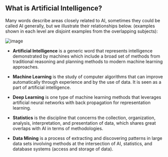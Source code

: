 ## What is Artificial Intelligence?

Many words describe areas closely related to AI, sometimes they could be called AI generally, but we illustrate their relationships below. (examples shown in each level are disjoint examples from the overlapping subjects):

![image](https://dp-public.oss-cn-beijing.aliyuncs.com/community/Scientific%20Discovery%20in%20the%20era%20of%20AI/Flowchart.jpg)

  - **Artificial Intelligence** is a generic word that represents intelligence demonstrated by machines which include a broad set of methods from traditional reasoning and planning methods to modern machine learning approaches.

  - **Machine Learning** is the study of computer algorithms that can improve automatically through experience and by the use of data. It is seen as a part of artificial intelligence.

  - **Deep Learning** is one type of machine learning methods that leverages artificial neural networks with back propagation for representation learning.

  - **Statistics** is the discipline that concerns the collection, organization, analysis, interpretation, and presentation of data, which shares great overlaps with AI in terms of methodologies.

  - **Data Mining** is a process of extracting and discovering patterns in large data sets involving methods at the intersection of AI, statistics, and database systems (access and storage of data).